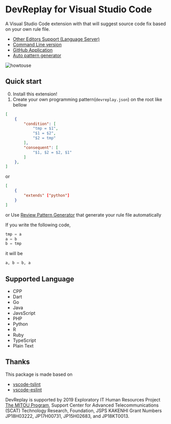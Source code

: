 # DevReplay for Visual Studio Code

A Visual Studio Code extension with that will suggest source code fix based on your own rule file.

* [Other Editors Support (Language Server)](https://www.npmjs.com/package/devreplay-server)
* [Command Line version](https://www.npmjs.com/package/devreplay)
* [GitHub Application](https://github.com/marketplace/dev-replay)
* [Auto pattern generator](https://github.com/devreplay/review_pattern_gen)

![howtouse](img/sample.gif)

## Quick start

0. Install this extension!
1. Create your own programming pattern(`devreplay.json`) on the root like bellow

```json
[
    {
        "condition": [
            "tmp = $1",
            "$1 = $2",
            "$2 = tmp"
        ],
        "consequent": [
            "$1, $2 = $2, $1"
        ]
    },
]
```
or
```json
[
    {
        "extends" ["python"]
    }
]
```
or
Use [Review Pattern Generator](https://github.com/Ikuyadeu/review_pattern_gen) that generate your rule file automatically

If you write the following code,
```python
tmp = a
a = b
b = tmp
```
it will be
```python
a, b = b, a
```


## Supported Language

* CPP
* Dart
* Go
* Java
* JavsScript
* PHP
* Python
* R
* Ruby
* TypeScript
* Plain Text


## Thanks

This package is made based on
* [vscode-tslint](https://github.com/microsoft/vscode-tslint)
* [vscode-eslint](https://github.com/microsoft/vscode-eslint)

DevReplay is supported by 2019 Exploratory IT Human Resources Project <a href="https://www.ipa.go.jp/jinzai/mitou/portal_index.html">The MITOU Program</a>, Support Center for Advanced Telecommunications (SCAT) Technology Research, Foundation, JSPS KAKENHI Grant Numbers JP18H03222, JP17H00731, JP15H02683, and JP18KT0013.